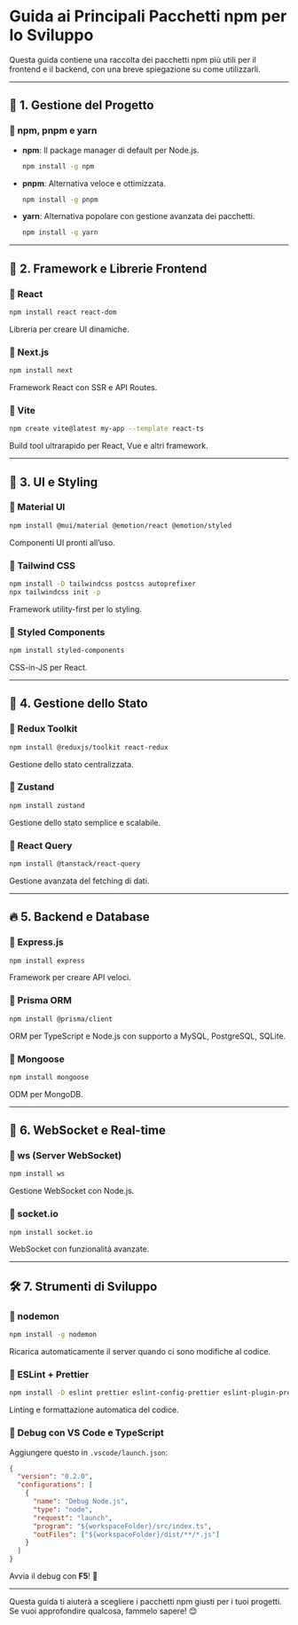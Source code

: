 # Guida ai Principali Pacchetti npm per lo Sviluppo

Questa guida contiene una raccolta dei pacchetti npm più utili per il frontend e il backend, con una breve spiegazione su come utilizzarli.

---

## 📌 1. Gestione del Progetto
### 🔹 npm, pnpm e yarn
- **npm**: Il package manager di default per Node.js.
  ```sh
  npm install -g npm
  ```
- **pnpm**: Alternativa veloce e ottimizzata.
  ```sh
  npm install -g pnpm
  ```
- **yarn**: Alternativa popolare con gestione avanzata dei pacchetti.
  ```sh
  npm install -g yarn
  ```

---

## 🚀 2. Framework e Librerie Frontend
### 🔹 React
```sh
npm install react react-dom
```
Libreria per creare UI dinamiche.

### 🔹 Next.js
```sh
npm install next
```
Framework React con SSR e API Routes.

### 🔹 Vite
```sh
npm create vite@latest my-app --template react-ts
```
Build tool ultrarapido per React, Vue e altri framework.

---

## 🎨 3. UI e Styling
### 🔹 Material UI
```sh
npm install @mui/material @emotion/react @emotion/styled
```
Componenti UI pronti all’uso.

### 🔹 Tailwind CSS
```sh
npm install -D tailwindcss postcss autoprefixer
npx tailwindcss init -p
```
Framework utility-first per lo styling.

### 🔹 Styled Components
```sh
npm install styled-components
```
CSS-in-JS per React.

---

## 🔧 4. Gestione dello Stato
### 🔹 Redux Toolkit
```sh
npm install @reduxjs/toolkit react-redux
```
Gestione dello stato centralizzata.

### 🔹 Zustand
```sh
npm install zustand
```
Gestione dello stato semplice e scalabile.

### 🔹 React Query
```sh
npm install @tanstack/react-query
```
Gestione avanzata del fetching di dati.

---

## 🔥 5. Backend e Database
### 🔹 Express.js
```sh
npm install express
```
Framework per creare API veloci.

### 🔹 Prisma ORM
```sh
npm install @prisma/client
```
ORM per TypeScript e Node.js con supporto a MySQL, PostgreSQL, SQLite.

### 🔹 Mongoose
```sh
npm install mongoose
```
ODM per MongoDB.

---

## 🔗 6. WebSocket e Real-time
### 🔹 ws (Server WebSocket)
```sh
npm install ws
```
Gestione WebSocket con Node.js.

### 🔹 socket.io
```sh
npm install socket.io
```
WebSocket con funzionalità avanzate.

---

## 🛠 7. Strumenti di Sviluppo
### 🔹 nodemon
```sh
npm install -g nodemon
```
Ricarica automaticamente il server quando ci sono modifiche al codice.

### 🔹 ESLint + Prettier
```sh
npm install -D eslint prettier eslint-config-prettier eslint-plugin-prettier
```
Linting e formattazione automatica del codice.

### 🔹 Debug con VS Code e TypeScript
Aggiungere questo in `.vscode/launch.json`:
```json
{
  "version": "0.2.0",
  "configurations": [
    {
      "name": "Debug Node.js",
      "type": "node",
      "request": "launch",
      "program": "${workspaceFolder}/src/index.ts",
      "outFiles": ["${workspaceFolder}/dist/**/*.js"]
    }
  ]
}
```
Avvia il debug con **F5**! 🚀

---

Questa guida ti aiuterà a scegliere i pacchetti npm giusti per i tuoi progetti. Se vuoi approfondire qualcosa, fammelo sapere! 😊

